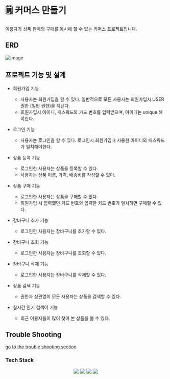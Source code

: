 # 🗒 커머스 만들기

이용자가 상품 판매와 구매를 동시에 할 수 있는 커머스 프로젝트입니다.

## ERD 
![image](https://github.com/BBuSong/cms-project1/assets/129375053/1d4ad7dc-86d9-4e1c-a6a1-2d29622c71e8)

## 프로젝트 기능 및 설계
- 회원가입 기능
  - 사용자는 회원가입을 할 수 있다. 일반적으로 모든 사용자는 회원가입시 USER 권한 (일반 권한)을 지닌다.
  - 회원가입시 아이디, 패스워드와 카드 번호를 입력받으며, 아이디는 unique 해야한다.

- 로그인 기능
  - 사용자는 로그인을 할 수 있다. 로그인시 회원가입때 사용한 아이디와 패스워드가 일치해야한다.
 

- 상품 등록 기능 
  - 로그인한 사용자는 상품을 등록할 수 있다.
  - 사용자는 상품 이름, 가격, 배송비를 작성할 수 있다.

- 상품 구매 기능
  - 로그인한 사용자는 상품을 구매할 수 있다. 
  - 회원가입 시 입력했던 카드 번호와 입력한 카드 번호가 일치하면 구매할 수 있다.

- 장바구니 추가 기능
  - 로그인한 사용자는 장바구니를 추가할 수 있다.

- 장바구니 조회 기능
  - 로그인한 사용자는 장바구니를 조회할 수 있다.

- 장바구니 삭제 기능
  - 로그인한 사용자는 장바구니를 삭제할 수 있다.
 
- 상품 검색 기능
  - 권한과 상관없이 모든 사용자는 상품을 검색할 수 있다.

- 실시간 인기 검색어 기능
  - 최근 이용자들이 많이 찾아 본 상품을 볼 수 있다.


## Trouble Shooting
[go to the trouble shooting section](doc/TROUBLE_SHOOTING.md)

### Tech Stack
<div align=center> 
  <img src="https://img.shields.io/badge/java-007396?style=for-the-badge&logo=java&logoColor=white"> 
  <img src="https://img.shields.io/badge/spring-6DB33F?style=for-the-badge&logo=spring&logoColor=white"> 
  <img src="https://img.shields.io/badge/mysql-4479A1?style=for-the-badge&logo=mysql&logoColor=white"> 
  <img src="https://img.shields.io/badge/git-F05032?style=for-the-badge&logo=git&logoColor=white">
</div>
